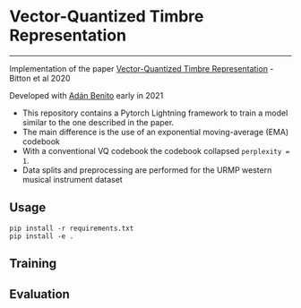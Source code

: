 # Vector-Quantized Timbre Representation
---
Implementation of the paper [Vector-Quantized Timbre Representation](https://arxiv.org/pdf/2007.06349.pdf) - Bitton et al 2020

Developed with [Adán Benito](https://github.com/adanlbenito) early in 2021

* This repository contains a Pytorch Lightning framework to train a model similar to the one described in the paper. 
* The main difference is the use of an exponential moving-average (EMA) codebook
* With a conventional VQ codebook the codebook collapsed `perplexity = 1`.
* Data splits and preprocessing are performed for the URMP western musical instrument dataset

## Usage
```setup
pip install -r requirements.txt
pip install -e .
```

## Training

## Evaluation

